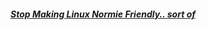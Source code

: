 ##### [Stop Making Linux Normie Friendly.. sort of](https://raw.githubusercontent.com/spdgmr/posts/main/post01)
